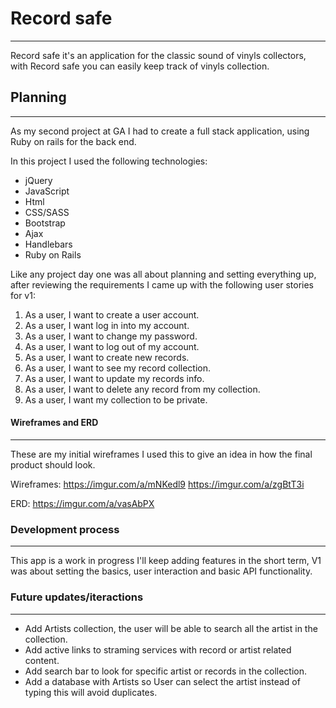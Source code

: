 # Record safe
------------------------

Record safe it's an application for the classic sound of vinyls collectors, with Record safe you can easily keep track of vinyls collection.

## Planning
-----------------------------
As my second project at GA I had to create a full stack application, using Ruby on rails for the back end.

In this project I used the following technologies:

* jQuery
* JavaScript
* Html
* CSS/SASS
* Bootstrap
* Ajax
* Handlebars
* Ruby on Rails

Like any project day one was all about planning and setting everything up, after reviewing the requirements I came up with the following user stories for v1:

1. As a user, I want to create a user account.
2. As a user, I want log in into my account.
3. As a user, I want to change my password.
4. As a user, I want to log out of my account.
5. As a user, I want to create new records.
6. As a user, I want to see my record collection.
7. As a user, I want to update my records info.
8. As a user, I want to delete any record from my collection.
9. As a user, I want my collection to be private.

#### Wireframes and ERD
------------------------------

These are my initial wireframes I used this to give an idea in how the final product should look.

Wireframes:
https://imgur.com/a/mNKedl9
https://imgur.com/a/zgBtT3i

ERD:
https://imgur.com/a/vasAbPX

### Development process
--------

This app is a work in progress I'll keep adding features in the short term, V1
was about setting the basics, user interaction and basic API functionality.

### Future updates/iteractions
-------

- Add Artists collection, the user will be able to search all the artist in the collection.
- Add active links to straming services with record or artist related content.
- Add search bar to look for specific artist or records in the collection.
- Add a database with Artists so User can select the artist instead of typing this will avoid duplicates.
